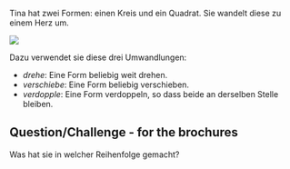
Tina hat zwei Formen: einen Kreis und ein Quadrat. Sie wandelt diese zu einem Herz um. 

![](resource:2022-DE-02_Heart_Graphics/graphics/2022-DE-02-taskbody.svg)

Dazu verwendet sie diese drei Umwandlungen:
  - _drehe_: Eine Form beliebig weit drehen.
  - _verschiebe_: Eine Form beliebig verschieben.
  - _verdopple_: Eine Form verdoppeln, so dass beide an derselben Stelle bleiben.


## Question/Challenge - for the brochures

Was hat sie in welcher Reihenfolge gemacht?

